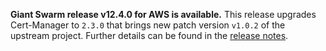 **Giant Swarm release v12.4.0 for AWS is available.** This release upgrades Cert-Manager to `2.3.0` that brings new patch version `v1.0.2` of the upstream project. Further details can be found in the [release notes](https://github.com/giantswarm/releases/tree/master/aws/v12.4.0).
